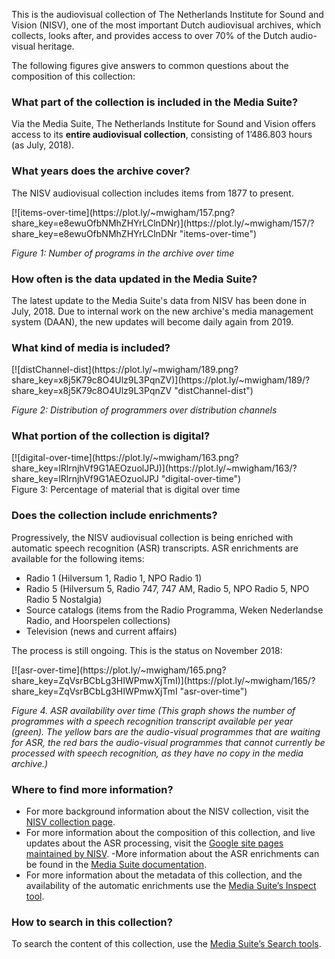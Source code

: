This is the audiovisual collection of The Netherlands Institute for Sound and Vision (NISV), one of the most important Dutch audiovisual archives, which collects, looks after, and provides access to over 70% of the Dutch audio-visual heritage. 

The following figures give answers to common questions about the composition of this collection:

### What part of the collection is included in the Media Suite?

Via the Media Suite, The Netherlands Institute for Sound and Vision offers access to its **entire audiovisual collection**, consisting of 1’486.803 hours (as July, 2018).

### **What years does the archive cover?**

The NISV audiovisual collection includes items from 1877 to present. 

<div>[![items-over-time](https://plot.ly/~mwigham/157.png?share_key=e8ewuOfbNMhZHYrLClnDNr)](https://plot.ly/~mwigham/157/?share_key=e8ewuOfbNMhZHYrLClnDNr "items-over-time") </div>

*Figure 1: Number of programs in the archive over time*

### How often is the data updated in the Media Suite?

The latest update to the Media Suite's data from NISV has been done in July, 2018. Due to internal work on the new archive's media management system (DAAN), the new updates will become daily again from 2019.

### **What kind of media is included?**

<div>[![distChannel-dist](https://plot.ly/~mwigham/189.png?share_key=x8j5K79c8O4Ulz9L3PqnZV)](https://plot.ly/~mwigham/189/?share_key=x8j5K79c8O4Ulz9L3PqnZV "distChannel-dist") </div>

*Figure 2: Distribution of programmers over distribution channels*

### **What portion of the collection is digital?**

<div>[![digital-over-time](https://plot.ly/~mwigham/163.png?share_key=lRlrnjhVf9G1AEOzuolJPJ)](https://plot.ly/~mwigham/163/?share_key=lRlrnjhVf9G1AEOzuolJPJ "digital-over-time") </div>
Figure 3: Percentage of material that is digital over time

### **Does the collection include enrichments?**

Progressively, the NISV audiovisual collection is being enriched with automatic speech recognition (ASR) transcripts. ASR enrichments are available for the following items:

- Radio 1 (Hilversum 1, Radio 1, NPO Radio 1)
- Radio 5 (Hilversum 5, Radio 747, 747 AM, Radio 5, NPO Radio 5, NPO Radio 5 Nostalgia)
- Source catalogs (items from the Radio Programma, Weken Nederlandse Radio, and Hoorspelen collections)
- Television (news and current affairs)

The process is still ongoing.  This is the status on November 2018: 

<div>[![asr-over-time](https://plot.ly/~mwigham/165.png?share_key=ZqVsrBCbLg3HIWPmwXjTmI)](https://plot.ly/~mwigham/165/?share_key=ZqVsrBCbLg3HIWPmwXjTmI "asr-over-time") </div>

*Figure 4. ASR availability over time (This graph shows the number of programmes with a speech recognition 
transcript available per year (green). The yellow bars are the audio-visual programmes that are waiting for ASR, the red bars the audio-visual programmes that cannot currently be processed with speech 
recognition, as they have no copy in the media archive.)*

### **Where to find more information**?

- For more background information about the NISV collection, visit the [NISV collection page](https://www.beeldengeluid.nl/collectie).
- For more information about the composition of this collection, and live updates about the ASR processing, visit the [Google site pages maintained by NISV](https://sites.google.com/beeldengeluid.nl/stats-beeldengeluid-nl/step-back-in-time/time-travel?authuser=1).
  -More information about the ASR enrichments can be found in the [Media Suite documentation](http://mediasuite.clariah.nl/documentation/data/automatic-enrichments).
- For more information about the metadata of this collection, and the availability of the automatic enrichments use the [Media Suite’s Inspect tool](http://mediasuite.clariah.nl/tool/collection-inspector).

### **How to search in this collection?**

To search the content of this collection, use the [Media Suite’s Search tools](http://mediasuite.clariah.nl/tools).